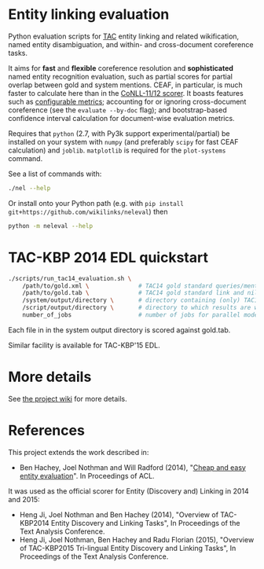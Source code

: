 Entity linking evaluation
=========================

Python evaluation scripts for [TAC](http://www.nist.gov/tac/) entity linking and related wikification, named entity disambiguation, and within- and cross-document coreference tasks.

It aims for **fast** and **flexible** coreference resolution and **sophisticated** named entity recognition evaluation, such as partial scores for partial overlap between gold and system mentions. CEAF, in particular, is much faster to calculate here than in the [CoNLL-11/12 scorer](https://github.com/conll/reference-coreference-scorers). It boasts features such as [configurable metrics](https://github.com/wikilinks/neleval/wiki/Cheatsheet); accounting for or ignoring cross-document coreference (see the `evaluate --by-doc` flag); and bootstrap-based confidence interval calculation for document-wise evaluation metrics.

Requires that `python` (2.7, with Py3k support experimental/partial) be installed on your system with `numpy` (and preferably `scipy` for fast CEAF calculation) and `joblib`. `matplotlib` is required for the `plot-systems` command.

See a list of commands with:
```bash
./nel --help
```

Or install onto your Python path (e.g. with `pip install git+https://github.com/wikilinks/neleval`) then
```bash
python -m neleval --help
```

TAC-KBP 2014 EDL quickstart
===========================

```bash
./scripts/run_tac14_evaluation.sh \
    /path/to/gold.xml \              # TAC14 gold standard queries/mentions
    /path/to/gold.tab \              # TAC14 gold standard link and nil annotations
    /system/output/directory \       # directory containing (only) TAC14 system output files
    /script/output/directory \       # directory to which results are written
    number_of_jobs                   # number of jobs for parallel mode
```

Each file in in the system output directory is scored against gold.tab.

Similar facility is available for TAC-KBP'15 EDL.

More details
============

See [the project wiki](https://github.com/wikilinks/neleval/wiki/Cheatsheet) for more details.

References
==========

This project extends the work described in:

* Ben Hachey, Joel Nothman and Will Radford (2014), "[Cheap and easy entity evaluation](https://aclweb.org/anthology/P/P14/P14-2076)". In Proceedings of ACL.

It was used as the official scorer for Entity (Discovery and) Linking in 2014 and 2015:

* Heng Ji, Joel Nothman and Ben Hachey (2014), "Overview of TAC-KBP2014 Entity Discovery and Linking Tasks", In Proceedings of the Text Analysis Conference.
* Heng Ji, Joel Nothman, Ben Hachey and Radu Florian (2015), "Overview of TAC-KBP2015 Tri-lingual Entity Discovery and Linking Tasks", In Proceedings of the Text Analysis Conference.

